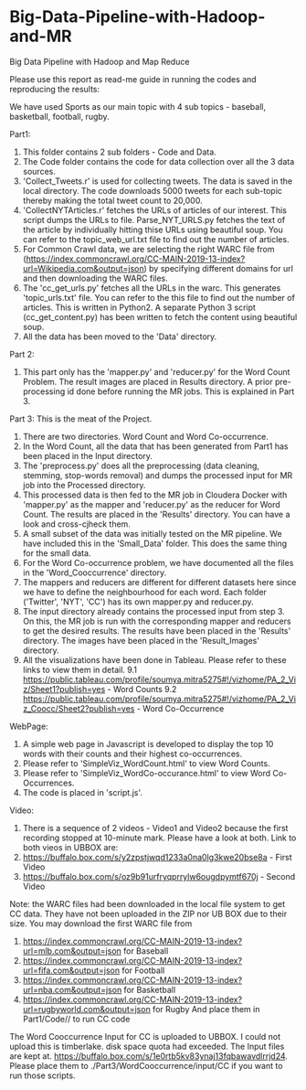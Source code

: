 # Big-Data-Pipeline-with-Hadoop-and-MR
Big Data Pipeline with Hadoop and Map Reduce


Please use this report as read-me guide in running the codes and reproducing the results:

We have used Sports as our main topic with 4 sub topics - baseball, basketball, football, rugby.

Part1:
1. This folder contains 2 sub folders - Code and Data.
2. The Code folder contains the code for data collection over all the 3 data sources.
3. 'Collect_Tweets.r' is used for collecting tweets. The data is saved in the local directory. The code downloads 5000 tweets for each sub-topic thereby making the total tweet count to 20,000.
4. 'CollectNYTArticles.r' fetches the URLs of articles of our interest. This script dumps the URLs to file. Parse_NYT_URLS.py fetches the text of the article by individually hitting thise URLs using beautiful soup. You can refer to the topic_web_url.txt file to find out the number of articles.
5. For Common Crawl data, we are selecting the right WARC file from (https://index.commoncrawl.org/CC-MAIN-2019-13-index?url=Wikipedia.com&output=json) by specifying different domains for url and then downloading the WARC files.
6. The 'cc_get_urls.py' fetches all the URLs in the warc. This generates 'topic_urls.txt' file. You can refer to the this file to find out the number of articles. This is written in Python2. A separate Python 3 script (cc_get_content.py) has been written to fetch the content using beautiful soup.
7. All the data has been moved to the 'Data' directory.

Part 2:
1. This part only has the 'mapper.py' and 'reducer.py' for the Word Count Problem. The result images are placed in Results directory. A prior pre-processing id done before running the MR jobs. This is explained in Part 3.

Part 3:
This is the meat of the Project.
1. There are two directories. Word Count and Word Co-occurrence.
2. In the Word Count, all the data that has been generated from Part1 has been placed in the Input directory.
3. The 'preprocess.py' does all the preprocessing (data cleaning, stemming, stop-words removal) and dumps the processed input for MR job into the Processed directory.
4. This processed data is then fed to the MR job in Cloudera Docker with 'mapper.py' as the mapper and 'reducer.py' as the reducer for Word Count. The results are placed in the 'Results' directory. You can have a look and cross-cjheck them.
5. A small subset of the data was initially tested on the MR pipeline. We have included this in the 'Small_Data' folder. This does the same thing for the small data.
6. For the Word Co-occurrence problem, we have documented all the files in the 'Word_Cooccurrence' directory.
7. The mappers and reducers are different for different datasets here since we have to define the neighbourhood for each word. Each folder ('Twitter', 'NYT', 'CC') has its own mapper.py and reducer.py.
8. The input directory already contains the processed input from step 3. On this, the MR job is run with the corresponding mapper and reducers to get the desired results. The results have been placed in the 'Results' directory. The images have been placed in the 'Result_Images' directory.
9. All the visualizations have been done in Tableau. Please refer to these links to view them in detail.
    9.1 https://public.tableau.com/profile/soumya.mitra5275#!/vizhome/PA_2_Viz/Sheet1?publish=yes - Word Counts
    9.2 https://public.tableau.com/profile/soumya.mitra5275#!/vizhome/PA_2_Viz_Coocc/Sheet2?publish=yes - Word Co-Occurrence



WebPage:
1. A simple web page in Javascript is developed to display the top 10 words with their counts and their highest co-occurrences.
2. Please refer to 'SimpleViz_WordCount.html' to view Word Counts.
3. Please refer to 'SimpleViz_WordCo-occurance.html' to view Word Co-Occurrences.
4. The code is placed in 'script.js'.

Video: 
1. There is a sequence of 2 videos - Video1 and Video2 because the first recording stopped at 10-minute mark. Please have a look at both. Link to both vieos in UBBOX are: 
2. https://buffalo.box.com/s/y2zpstjwqd1233a0na0lg3kwe20bse8a - First Video 
3. https://buffalo.box.com/s/oz9b91urfryqprrylw6ougdpymtf670j - Second Video


Note: the WARC files had been downloaded in the local file system to get CC data. They have not been uploaded in the ZIP nor UB BOX due to their size. You may download the first WARC file from
1. https://index.commoncrawl.org/CC-MAIN-2019-13-index?url=mlb.com&output=json for Baseball
2. https://index.commoncrawl.org/CC-MAIN-2019-13-index?url=fifa.com&output=json for Football
3. https://index.commoncrawl.org/CC-MAIN-2019-13-index?url=nba.com&output=json for Basketball
4. https://index.commoncrawl.org/CC-MAIN-2019-13-index?url=rugbyworld.com&output=json for Rugby
And place them in Part1/Code/<Topic>/ to run CC code 


The Word Cooccurrence Input for CC is uploaded to UBBOX. I could not upload this is timberlake. disk space quota had exceeded. The Input files are kept at. 
https://buffalo.box.com/s/1e0rtb5kv83ynaj13fqbawavdlrrjd24. Please place them to ./Part3/WordCooccurrence/input/CC if you want to run those scripts.
